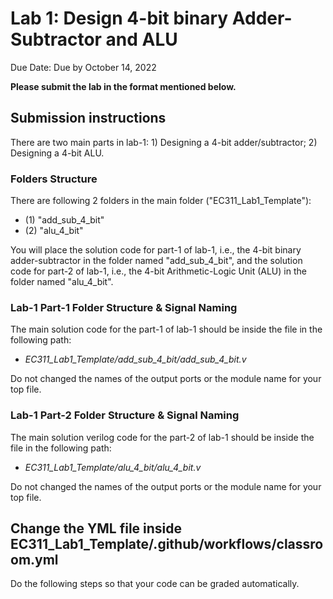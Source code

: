 # Lab 1: Design 4-bit binary Adder-Subtractor and ALU
 Due Date: Due by October 14, 2022

**Please submit the lab in the format mentioned below.**

## Submission instructions
There are two main parts in lab-1: 1) Designing a 4-bit adder/subtractor; 2) Designing a 4-bit ALU.

### Folders Structure
There are following 2 folders in the main folder ("EC311_Lab1_Template"):
  - (1) "add_sub_4_bit"
  - (2) "alu_4_bit"
  
You will place the solution code for part-1 of lab-1, i.e., the 4-bit binary adder-subtractor in the folder named "add_sub_4_bit", and the solution code for part-2 of lab-1, i.e., the 4-bit Arithmetic-Logic Unit (ALU) in the folder named "alu_4_bit".

### Lab-1 Part-1 Folder Structure & Signal Naming
The main solution code for the part-1 of lab-1 should be inside the file in the following path:
- *EC311_Lab1_Template/add_sub_4_bit/add_sub_4_bit.v*

Do not changed the names of the output ports or the module name for your top file.


### Lab-1 Part-2 Folder Structure & Signal Naming
The main solution verilog code for the part-2 of lab-1 should be inside the file in the following path:
- *EC311_Lab1_Template/alu_4_bit/alu_4_bit.v*

Do not changed the names of the output ports or the module name for your top file.

## Change the YML file inside EC311_Lab1_Template/.github/workflows/classroom.yml
Do the following steps so that your code can be graded automatically.

